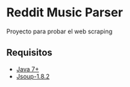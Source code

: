 # Reddit Music Parser
Proyecto para probar el web scraping

## Requisitos
* [Java 7+](http://www.oracle.com/technetwork/java/javase/downloads/index.html)
* [Jsoup-1.8.2](http://jsoup.org/download)